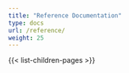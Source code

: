 ```yaml
---
title: "Reference Documentation"
type: docs
url: /reference/
weight: 25
---
```


{{< list-children-pages >}}
